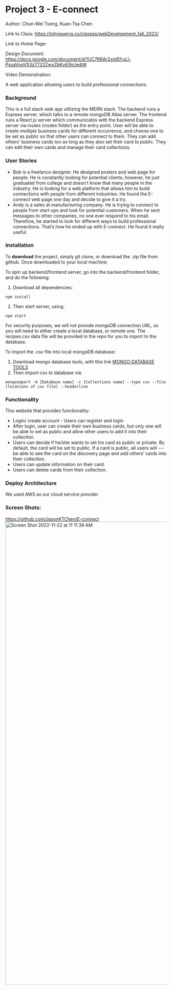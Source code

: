 # Project 3 - E-connect

Author: Chun-Wei Tseng, Kuan-Tsa Chen      

Link to Class: https://johnguerra.co/classes/webDevelopment_fall_2022/    

Link to Home Page:        

Design Document: https://docs.google.com/document/d/1UC7R8Ar2xmEfruLl-PssaVnoV53z7722ZwxZbKujE9c/edit#       

Video Demonstration:          

A web application allowing users to build professional connections.

### Background

This is a full stack web app utilizing the MERN stack. The backend runs a Express server, which talks to a remote mongoDB Atlas server. The frontend runs a React.js server which communicates with the backend Express server via routes (routes folder) as the entry point. User will be able to create multiple business cards for different occurrence, and choose one to be set as public so that other users can connect to them. They can add others’ business cards too as long as they also set their card to public. They can edit their own cards and manage their card collections.

### User Stories

- Bob is a freelance designer. He designed posters and web page for people. He is constantly looking for potential clients; however, he just graduated from college and doesn’t know that many people in the industry. He is looking for a web platform that allows him to build connections with people from different industries. He found the E-connect web page one day and decide to give it a try.
- Andy is a sales at manufacturing company. He is trying to connect to people from  start ups and look for potential customers. When he sent messages to other companies, no one ever respond to his email. Therefore, he started to look for different ways to build professional connections. That’s how he ended up with E-connect. He found it really useful.

### Installation
To __download__ the project, simply git clone, or download the .zip file from github.
Once downloaded to your local machine:

To spin up backend/frontend server, go into the backend/frontend folder, and do the following:

1. Download all dependencies:
```
npm install
```
2. Then start server, using:
```
npm start
```

For security purposes, we will not provide mongoDB connection URL, so you will need to either create a local database, or remote one.
The recipes.csv data file will be provided in the repo for you to import to the database.

To import the .csv file into local mongoDB database:
1. Download mongo database tools, with this link [MONGO DATABASE TOOLS](https://www.mongodb.com/try/download/database-tools)
2. Then import csv to database via:
```
mongoimport -d [Database name] -c [Collections name] --type csv --file [locations of csv file] --headerline
```

### Functionality

This website that provides functionality:
- Login/ create account - Users can register and login
- After login, user can create their own business cards, but only one will be able to set as public and allow other users to add it into their collection.
- Users can decide if he/she wants to set his card as public  or private. By default, the card will be set to public. If a card is public, all users will ---be able to see the card on the discovery page and add others’ cards into their collection.
- Users can update information on their card.
- Users can delete cards from their collection. 


### Deploy Architecture
We used AWS as our cloud service provider.    


### Screen Shots:   
https://github.com/JasonKTChen/E-connect<img width="1440" alt="Screen Shot 2022-11-22 at 11 11 39 AM" src="https://user-images.githubusercontent.com/63666127/203412584-c0ad9473-e7b2-42eb-91bc-c6fccf424d3d.png">







